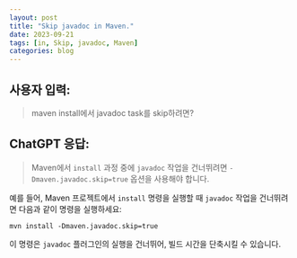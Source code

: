 ```yaml
---
layout: post
title: "Skip javadoc in Maven."
date: 2023-09-21
tags: [in, Skip, javadoc, Maven]
categories: blog
---
```


## 사용자 입력:
> maven install에서 javadoc task를 skip하려면?

## ChatGPT 응답:
> Maven에서 `install` 과정 중에 `javadoc` 작업을 건너뛰려면 `-Dmaven.javadoc.skip=true` 옵션을 사용해야 합니다. 

예를 들어, Maven 프로젝트에서 `install` 명령을 실행할 때 `javadoc` 작업을 건너뛰려면 다음과 같이 명령을 실행하세요:

```
mvn install -Dmaven.javadoc.skip=true
```

이 명령은 `javadoc` 플러그인의 실행을 건너뛰어, 빌드 시간을 단축시킬 수 있습니다.

